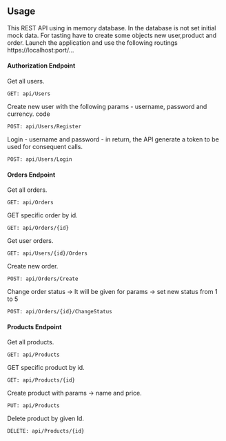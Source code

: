 
## Usage

This REST API using in memory database. 
In the database is not set initial mock data. For tasting have to create some objects new user,product and order.
Launch the application and use the following routings
https://localhost:port/...

#### Authorization Endpoint
Get all users.

```http
GET: api/Users
```

Create new user with the following params - username, password and currency.
code

```http
POST: api/Users/Register
```

Login - username and password - in return, the API generate a token to be used for consequent calls.
```http
POST: api/Users/Login
```

#### Orders Endpoint
Get all orders.

```http
GET: api/Orders
```

GET specific order by id.

```http
GET: api/Orders/{id}
```

Get user orders.

```http
GET: api/Users/{id}/Orders
```

Create new order.

```http
POST: api/Orders/Create
```

Change order status -> It will be given for params -> set new status from 1 to 5

```http
POST: api/Orders/{id}/ChangeStatus
```

#### Products Endpoint
Get all products.

```http
GET: api/Products
```

GET specific product by id.

```http
GET: api/Products/{id}
```

Create product with params -> name and price.
```http
PUT: api/Products
```
Delete product by given Id.
```http
DELETE: api/Products/{id}

```
